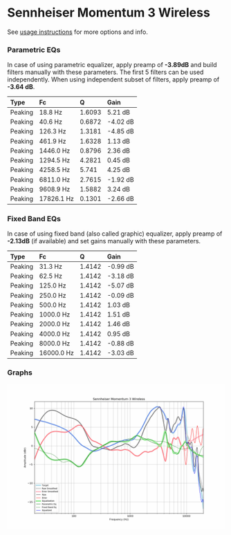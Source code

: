 # Sennheiser Momentum 3 Wireless
See [usage instructions](https://github.com/jaakkopasanen/AutoEq#usage) for more options and info.

### Parametric EQs
In case of using parametric equalizer, apply preamp of **-3.89dB** and build filters manually
with these parameters. The first 5 filters can be used independently.
When using independent subset of filters, apply preamp of **-3.64 dB**.

| Type    | Fc         |      Q | Gain     |
|:--------|:-----------|:-------|:---------|
| Peaking | 18.8 Hz    | 1.6093 | 5.21 dB  |
| Peaking | 40.6 Hz    | 0.6872 | -4.02 dB |
| Peaking | 126.3 Hz   | 1.3181 | -4.85 dB |
| Peaking | 461.9 Hz   | 1.6328 | 1.13 dB  |
| Peaking | 1446.0 Hz  | 0.8796 | 2.36 dB  |
| Peaking | 1294.5 Hz  | 4.2821 | 0.45 dB  |
| Peaking | 4258.5 Hz  | 5.741  | 4.25 dB  |
| Peaking | 6811.0 Hz  | 2.7615 | -1.92 dB |
| Peaking | 9608.9 Hz  | 1.5882 | 3.24 dB  |
| Peaking | 17826.1 Hz | 0.1301 | -2.66 dB |

### Fixed Band EQs
In case of using fixed band (also called graphic) equalizer, apply preamp of **-2.13dB**
(if available) and set gains manually with these parameters.

| Type    | Fc         |      Q | Gain     |
|:--------|:-----------|:-------|:---------|
| Peaking | 31.3 Hz    | 1.4142 | -0.99 dB |
| Peaking | 62.5 Hz    | 1.4142 | -3.18 dB |
| Peaking | 125.0 Hz   | 1.4142 | -5.07 dB |
| Peaking | 250.0 Hz   | 1.4142 | -0.09 dB |
| Peaking | 500.0 Hz   | 1.4142 | 1.03 dB  |
| Peaking | 1000.0 Hz  | 1.4142 | 1.51 dB  |
| Peaking | 2000.0 Hz  | 1.4142 | 1.46 dB  |
| Peaking | 4000.0 Hz  | 1.4142 | 0.95 dB  |
| Peaking | 8000.0 Hz  | 1.4142 | -0.88 dB |
| Peaking | 16000.0 Hz | 1.4142 | -3.03 dB |

### Graphs
![](./Sennheiser%20Momentum%203%20Wireless.png)